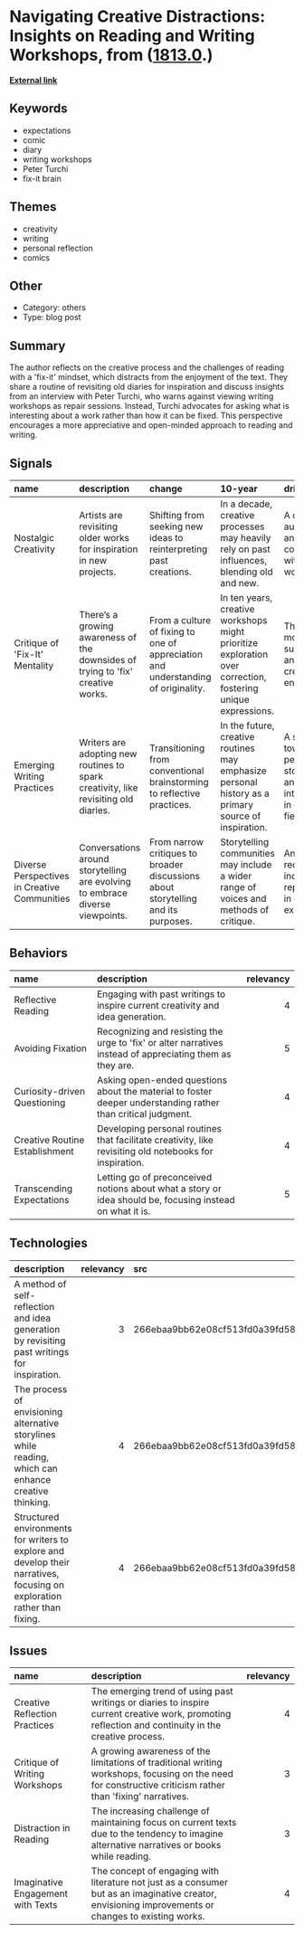 # __Navigating Creative Distractions: Insights on Reading and Writing Workshops__, from ([1813.0](https://kghosh.substack.com/p/1813.0).)

__[External link](https://austinkleon.substack.com/p/no-expectations?utm_source=substack&utm_medium=email)__



## Keywords

* expectations
* comic
* diary
* writing workshops
* Peter Turchi
* fix-it brain

## Themes

* creativity
* writing
* personal reflection
* comics

## Other

* Category: others
* Type: blog post

## Summary

The author reflects on the creative process and the challenges of reading with a 'fix-it' mindset, which distracts from the enjoyment of the text. They share a routine of revisiting old diaries for inspiration and discuss insights from an interview with Peter Turchi, who warns against viewing writing workshops as repair sessions. Instead, Turchi advocates for asking what is interesting about a work rather than how it can be fixed. This perspective encourages a more appreciative and open-minded approach to reading and writing.

## Signals

| name                                         | description                                                                         | change                                                                            | 10-year                                                                                                      | driving-force                                                                        |   relevancy |
|:---------------------------------------------|:------------------------------------------------------------------------------------|:----------------------------------------------------------------------------------|:-------------------------------------------------------------------------------------------------------------|:-------------------------------------------------------------------------------------|------------:|
| Nostalgic Creativity                         | Artists are revisiting older works for inspiration in new projects.                 | Shifting from seeking new ideas to reinterpreting past creations.                 | In a decade, creative processes may heavily rely on past influences, blending old and new.                   | A desire for authenticity and deeper connections with historical works.              |           4 |
| Critique of 'Fix-It' Mentality               | There’s a growing awareness of the downsides of trying to 'fix' creative works.     | From a culture of fixing to one of appreciation and understanding of originality. | In ten years, creative workshops might prioritize exploration over correction, fostering unique expressions. | The need for more supportive and nurturing creative environments.                    |           5 |
| Emerging Writing Practices                   | Writers are adopting new routines to spark creativity, like revisiting old diaries. | Transitioning from conventional brainstorming to reflective practices.            | In the future, creative routines may emphasize personal history as a primary source of inspiration.          | A shift towards personal storytelling and introspection in creative fields.          |           4 |
| Diverse Perspectives in Creative Communities | Conversations around storytelling are evolving to embrace diverse viewpoints.       | From narrow critiques to broader discussions about storytelling and its purposes. | Storytelling communities may include a wider range of voices and methods of critique.                        | An increasing recognition of inclusivity and representation in creative expressions. |           3 |

## Behaviors

| name                           | description                                                                                                  |   relevancy |
|:-------------------------------|:-------------------------------------------------------------------------------------------------------------|------------:|
| Reflective Reading             | Engaging with past writings to inspire current creativity and idea generation.                               |           4 |
| Avoiding Fixation              | Recognizing and resisting the urge to 'fix' or alter narratives instead of appreciating them as they are.    |           5 |
| Curiosity-driven Questioning   | Asking open-ended questions about the material to foster deeper understanding rather than critical judgment. |           4 |
| Creative Routine Establishment | Developing personal routines that facilitate creativity, like revisiting old notebooks for inspiration.      |           4 |
| Transcending Expectations      | Letting go of preconceived notions about what a story or idea should be, focusing instead on what it is.     |           5 |

## Technologies

| description                                                                                                              |   relevancy | src                              |
|:-------------------------------------------------------------------------------------------------------------------------|------------:|:---------------------------------|
| A method of self-reflection and idea generation by revisiting past writings for inspiration.                             |           3 | 266ebaa9bb62e08cf513fd0a39fd58ec |
| The process of envisioning alternative storylines while reading, which can enhance creative thinking.                    |           4 | 266ebaa9bb62e08cf513fd0a39fd58ec |
| Structured environments for writers to explore and develop their narratives, focusing on exploration rather than fixing. |           4 | 266ebaa9bb62e08cf513fd0a39fd58ec |

## Issues

| name                              | description                                                                                                                                               |   relevancy |
|:----------------------------------|:----------------------------------------------------------------------------------------------------------------------------------------------------------|------------:|
| Creative Reflection Practices     | The emerging trend of using past writings or diaries to inspire current creative work, promoting reflection and continuity in the creative process.       |           4 |
| Critique of Writing Workshops     | A growing awareness of the limitations of traditional writing workshops, focusing on the need for constructive criticism rather than 'fixing' narratives. |           3 |
| Distraction in Reading            | The increasing challenge of maintaining focus on current texts due to the tendency to imagine alternative narratives or books while reading.              |           3 |
| Imaginative Engagement with Texts | The concept of engaging with literature not just as a consumer but as an imaginative creator, envisioning improvements or changes to existing works.      |           4 |